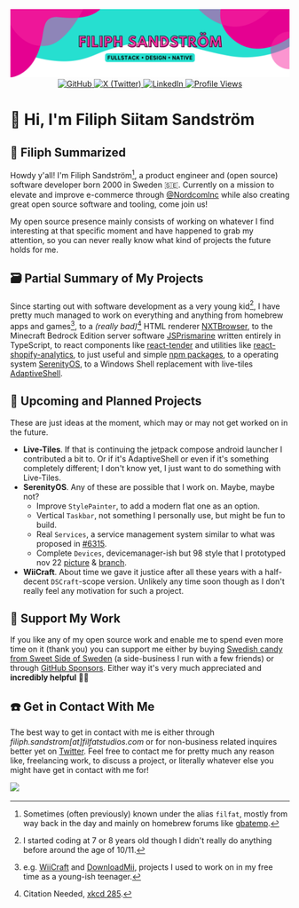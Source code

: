 <img src="header.svg" alt="Filiph Sandström Banner" />
<div align="center">
    <a href="https://github.com/filiphsps">
        <img src="https://img.shields.io/badge/GitHub-%40filiphsps-239a3b.svg" alt="GitHub"  />
    </a>
    <a href="https://twitter.com/filiphsandstrom">
        <img src="https://img.shields.io/badge/Twitter-%40filiphsandstrom-58a1f2.svg" alt="X (Twitter)" />
    </a>
    <a href="https://www.linkedin.com/in/filiphsandstrom/">
        <img src="https://img.shields.io/badge/Linked-In-0c66c3.svg" alt="LinkedIn" />
    </a>
    <a href="https://github.com/filiphsps">
        <img src="https://komarev.com/ghpvc/?username=filiphsps&color=yellow" alt="Profile Views" />
    </a>
</div>

# 🤠 Hi, I'm Filiph Siitam Sandström

## 📖 Filiph Summarized

Howdy y'all! I'm Filiph Sandström[^1], a product engineer and (open source) software developer born 2000 in Sweden 🇸🇪. Currently on a mission to elevate and improve e-commerce through [@NordcomInc](https://github.com/NordcomInc) while also creating great open source software and tooling, come join us!

My open source presence mainly consists of working on whatever I find interesting at that specific moment and have happened to grab my attention, so you can never really know what kind of projects the future holds for me.

[^1]: Sometimes (often previously) known under the alias `filfat`, mostly from way back in the day and mainly on homebrew forums like [gbatemp](https://gbatemp.net/members/filfat.318416/).

## 🗃️ Partial Summary of My Projects

Since starting out with software development as a very young kid[^2], I have pretty much managed to work on everything and anything from homebrew apps and games[^3], to a _(really bad)_[^4] HTML renderer [NXTBrowser](https://github.com/filiphsps/NXTBrowser), to the Minecraft Bedrock Edition server software [JSPrismarine](https://github.com/JSPrismarine/JSPrismarine) written entirely in TypeScript, to react components like [react-tender](https://github.com/sweet-side-of-sweden/react-tender) and utilities like [react-shopify-analytics](https://github.com/sweet-side-of-sweden/react-shopify-analytics), to just useful and simple [npm packages](https://www.npmjs.com/~filiphsandstrom), to a operating system [SerenityOS](https://github.com/SerenityOS/serenity/commits/master/?author=filiphsps), to a Windows Shell replacement with live-tiles [AdaptiveShell](https://github.com/filiphsps/AdaptiveShell).

[^2]: I started coding at 7 or 8 years old though I didn't really do anything before around the age of 10/11.
[^3]: e.g. [WiiCraft](https://github.com/filiphsps/WiiCraft) and [DownloadMii](https://github.com/filiphsps/DownloadMii-3DS), projects I used to work on in my free time as a young-ish teenager.
[^4]: Citation Needed, [xkcd 285](https://xkcd.com/285/).

## 👀 Upcoming and Planned Projects

These are just ideas at the moment, which may or may not get worked on in the future.

- **Live-Tiles**. If that is continuing the jetpack compose android launcher I contributed a bit to. Or if it's AdaptiveShell or even if it's something completely different; I don't know yet, I just want to do something with Live-Tiles.
- **SerenityOS**. Any of these are possible that I work on. Maybe, maybe not?
  - Improve `StylePainter`, to add a modern flat one as an option.
  - Vertical `Taskbar`, not something I personally use, but might be fun to build.
  - Real `Services`, a service management system similar to what was proposed in [#6315](https://github.com/SerenityOS/serenity/pull/6315).
  - Complete `Devices`, devicemanager-ish but 98 style that I prototyped nov 22 [picture](https://cdn.discordapp.com/attachments/830522505605283866/1047590886395093104/image.png) & [branch](https://github.com/SerenityOS/serenity/compare/master...filiphsps:serenity:dev-devmgmt).
- **WiiCraft**. About time we gave it justice after all these years with a half-decent `DSCraft`-scope version. Unlikely any time soon though as I don't really feel any motivation for such a project.

## 🤩 Support My Work

If you like any of my open source work and enable me to spend even more time on it (thank you) you can support me either by buying [Swedish candy from Sweet Side of Sweden](https://www.sweetsideofsweden.com/?utm_source=GitHub&utm_campaign=opensource&utm_content=filiphsps/README.md) (a side-business I run with a few friends) or through [GitHub Sponsors](https://github.com/sponsors/filiphsps). Either way it's very much appreciated and **incredibly helpful** 💛💛

## ☎️ Get in Contact With Me

The best way to get in contact with me is either through _filiph.sandstrom[at]filfatstudios.com_ or for non-business related inquires better yet on [Twitter](https://twitter.com/filiphsandstrom). Feel free to contact me for pretty much any reason like, freelancing work, to discuss a project, or literally whatever else you might have get in contact with me for!

![](https://hit.yhype.me/github/profile?user_id=108444335)
